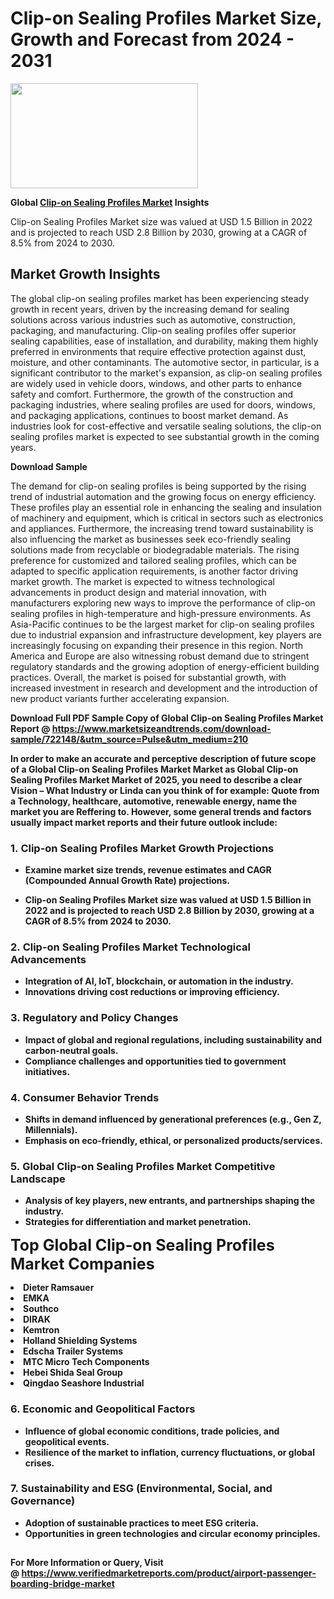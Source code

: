 <H1>Clip-on Sealing Profiles Market Size, Growth and Forecast from 2024 - 2031</H1><img class="aligncenter size-medium wp-image-584254" src="https://thirdeyenews.in/wp-content/uploads/2024/09/Global-Market-Research-300x168.jpeg" alt="" width="300" height="168" /><p><strong>Global&nbsp;<a href="https://www.marketsizeandtrends.com/download-sample/722148/&amp;utm_source=Pulse&amp;utm_medium=210">Clip-on Sealing Profiles Market</a> Insights</strong></p><p>Clip-on Sealing Profiles Market size was valued at USD 1.5 Billion in 2022 and is projected to reach USD 2.8 Billion by 2030, growing at a CAGR of 8.5% from 2024 to 2030.</p><p><h2>Market Growth Insights</h2> <p>The global clip-on sealing profiles market has been experiencing steady growth in recent years, driven by the increasing demand for sealing solutions across various industries such as automotive, construction, packaging, and manufacturing. Clip-on sealing profiles offer superior sealing capabilities, ease of installation, and durability, making them highly preferred in environments that require effective protection against dust, moisture, and other contaminants. The automotive sector, in particular, is a significant contributor to the market's expansion, as clip-on sealing profiles are widely used in vehicle doors, windows, and other parts to enhance safety and comfort. Furthermore, the growth of the construction and packaging industries, where sealing profiles are used for doors, windows, and packaging applications, continues to boost market demand. As industries look for cost-effective and versatile sealing solutions, the clip-on sealing profiles market is expected to see substantial growth in the coming years.</p> <p><strong>Download Sample</strong></p> <p>The demand for clip-on sealing profiles is being supported by the rising trend of industrial automation and the growing focus on energy efficiency. These profiles play an essential role in enhancing the sealing and insulation of machinery and equipment, which is critical in sectors such as electronics and appliances. Furthermore, the increasing trend toward sustainability is also influencing the market as businesses seek eco-friendly sealing solutions made from recyclable or biodegradable materials. The rising preference for customized and tailored sealing profiles, which can be adapted to specific application requirements, is another factor driving market growth. The market is expected to witness technological advancements in product design and material innovation, with manufacturers exploring new ways to improve the performance of clip-on sealing profiles in high-temperature and high-pressure environments. As Asia-Pacific continues to be the largest market for clip-on sealing profiles due to industrial expansion and infrastructure development, key players are increasingly focusing on expanding their presence in this region. North America and Europe are also witnessing robust demand due to stringent regulatory standards and the growing adoption of energy-efficient building practices. Overall, the market is poised for substantial growth, with increased investment in research and development and the introduction of new product variants further accelerating expansion.</p> <p><strong></p><p><span class=""><strong>Download Full PDF Sample Copy of Global Clip-on Sealing Profiles Market Report</strong> @ <a href="https://www.marketsizeandtrends.com/download-sample/722148/&amp;utm_source=Pulse&amp;utm_medium=210" target="_blank">https://www.marketsizeandtrends.com/download-sample/722148/&amp;utm_source=Pulse&amp;utm_medium=210</a></span></p><p>In order to make an accurate and perceptive description of future scope of a Global&nbsp;Clip-on Sealing Profiles Market Market as Global&nbsp;Clip-on Sealing Profiles Market Market of 2025, you need to describe a clear Vision &ndash; What Industry or Linda can you think of for example: Quote from a Technology, healthcare, automotive, renewable energy, name the market you are Reffering to. However, some general trends and factors usually impact market reports and their future outlook include:</p><h3>1.&nbsp;<strong>Clip-on Sealing Profiles Market Growth Projections</strong></h3><ul><li>Examine market size trends, revenue estimates and CAGR (Compounded Annual Growth Rate) projections.</li><li><p>Clip-on Sealing Profiles Market size was valued at USD 1.5 Billion in 2022 and is projected to reach USD 2.8 Billion by 2030, growing at a CAGR of 8.5% from 2024 to 2030.</p></li></ul><h3>2.&nbsp;<strong>Clip-on Sealing Profiles Market Technological Advancements</strong></h3><ul><li>Integration of AI, IoT, blockchain, or automation in the industry.</li><li>Innovations driving cost reductions or improving efficiency.</li></ul><h3>3.&nbsp;<strong>Regulatory and Policy Changes</strong></h3><ul><li>Impact of global and regional regulations, including sustainability and carbon-neutral goals.</li><li>Compliance challenges and opportunities tied to government initiatives.</li></ul><h3>4.&nbsp;<strong>Consumer Behavior Trends</strong></h3><ul><li>Shifts in demand influenced by generational preferences (e.g., Gen Z, Millennials).</li><li>Emphasis on eco-friendly, ethical, or personalized products/services.</li></ul><h3>5.&nbsp;<strong>Global Clip-on Sealing Profiles Market Competitive Landscape</strong></h3><ul><li>Analysis of key players, new entrants, and partnerships shaping the industry.</li><li>Strategies for differentiation and market penetration.</li></ul><p data-pm-slice="1 1 []"><span style="color: inherit; font-family: inherit; font-size: 25px;">Top Global Clip-on Sealing Profiles Market Companies</span></p><div class="" data-test-id=""><p><li>Dieter Ramsauer</li><li> EMKA</li><li> Southco</li><li> DIRAK</li><li> Kemtron</li><li> Holland Shielding Systems</li><li> Edscha Trailer Systems</li><li> MTC Micro Tech Components</li><li> Hebei Shida Seal Group</li><li> Qingdao Seashore Industrial</li></p></div><h3>6.&nbsp;<strong>Economic and Geopolitical Factors</strong></h3><ul><li>Influence of global economic conditions, trade policies, and geopolitical events.</li><li>Resilience of the market to inflation, currency fluctuations, or global crises.</li></ul><h3>7.&nbsp;<strong>Sustainability and ESG (Environmental, Social, and Governance)</strong></h3><ul><li>Adoption of sustainable practices to meet ESG criteria.</li><li>Opportunities in green technologies and circular economy principles.</li></ul><h2><strong style="font-size: 14px;">For More Information or Query, Visit @&nbsp;</strong><a style="background-color: #ffffff; font-size: 14px;" href="https://www.marketsizeandtrends.com/report/clip-on-sealing-profiles-market/" target="_blank">https://www.verifiedmarketreports.com/product/airport-passenger-boarding-bridge-market</a></h2>
